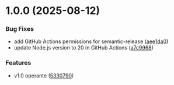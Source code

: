 # 1.0.0 (2025-08-12)


### Bug Fixes

* add GitHub Actions permissions for semantic-release ([aee1da0](https://github.com/buarac/nextjs_template/commit/aee1da072f7df1b4223900baabaf6de835183dbb))
* update Node.js version to 20 in GitHub Actions ([a7c9968](https://github.com/buarac/nextjs_template/commit/a7c99681b914ab4b89fd592e4152cc6289467777))


### Features

* v1.0 operante ([5330790](https://github.com/buarac/nextjs_template/commit/5330790f893c9aee89d01b7bfd9b4c22bec0778a))
